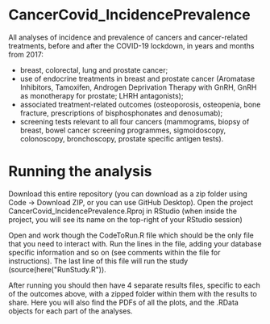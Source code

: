 # CancerCovid_IncidencePrevalence
All analyses of incidence and prevalence of cancers and cancer-related treatments, before and after the COVID-19 lockdown, in years and months from 2017:
- breast, colorectal, lung and prostate cancer; 
- use of endocrine treatments in breast and prostate cancer (Aromatase Inhibitors, Tamoxifen, Androgen Deprivation Therapy with GnRH, GnRH as monotherapy for prostate; LHRH antagonists);
- associated treatment-related outcomes (osteoporosis, osteopenia, bone fracture, prescriptions of bisphosphonates and denosumab); 
- screening tests relevant to all four cancers (mammograms, biopsy of breast, bowel cancer screening programmes, sigmoidoscopy, colonoscopy, bronchoscopy, prostate specific antigen tests).

# Running the analysis
Download this entire repository (you can download as a zip folder using Code -> Download ZIP, or you can use GitHub Desktop).
Open the project CancerCovid_IncidencePrevalence.Rproj in RStudio (when inside the project, you will see its name on the top-right of your RStudio session)

Open and work though the CodeToRun.R file which should be the only file that you need to interact with. Run the lines in the file, adding your database specific information and so on (see comments within the file for instructions). The last line of this file will run the study (source(here("RunStudy.R")).

After running you should then have 4 separate results files, specific to each of the outcomes above, with a zipped folder within them with the results to share. Here you will also find the PDFs of all the plots, and the .RData objects for each part of the analyses.

